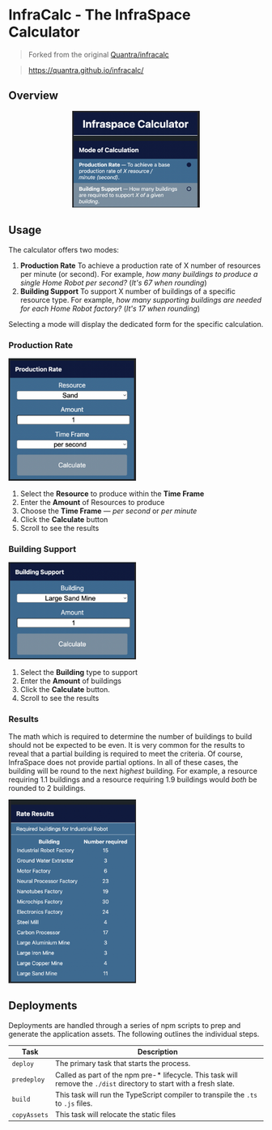 # InfraCalc - The InfraSpace Calculator

> Forked from the original [Quantra/infracalc](https://github.com/Quantra/infracalc)

> https://quantra.github.io/infracalc/

## Overview
<p align="center">
  <img src="./src/assets/images/mobile-view.png" width="50%" />
</p>

## Usage

The calculator offers two modes: 

1. **Production Rate**
  To achieve a production rate of X number of resources per minute (or second). For example, _how many buildings to produce a single Home Robot per second?_ (_It's 67 when rounding_)
1. **Building Support**
  To support X number of buildings of a specific resource type.
  For example, _how many supporting buildings  are needed for each Home Robot factory?_ (_It's 17 when rounding_)

Selecting a mode will display the dedicated form for the specific calculation.

### Production Rate

<img src="./src/assets/images/production-rate-form.png" width="50%">

1. Select the **Resource** to produce within the **Time Frame** 
1. Enter the **Amount** of Resources to produce
1. Choose the **Time Frame** &mdash; _per second_ or _per minute_
1. Click the **Calculate** button
1. Scroll to see the results

### Building Support

<img src="./src/assets/images/building-support-form.png" width="50%">

1. Select the **Building** type to support
1. Enter the **Amount** of buildings
1. Click the **Calculate** button.
1. Scroll to see the results

### Results

The math which is required to determine the number of buildings to build should not be expected to be even. It is very common for the results to reveal that a partial building is required to meet the criteria. Of course, InfraSpace does not provide partial options. In all of these cases, the building will be round to the next _highest_ building. For example, a resource requiring 1.1 buildings and a resource requiring 1.9 buildings would _both_ be rounded to 2 buildings. 

<img src="./src/assets/images/results-table.png" width="50%">

## Deployments

Deployments are handled through a series of npm scripts to prep and generate the application assets. The following outlines the individual steps.

|Task|Description|
|----|-----------|
|`deploy`| The primary task that starts the process.|
|`predeploy`| Called as part of the npm pre-* lifecycle. This task will remove the `./dist` directory to start with a fresh slate.|
|`build`| This task will run the TypeScript compiler to transpile the `.ts` to `.js` files. |
|`copyAssets`| This task will relocate the static files
